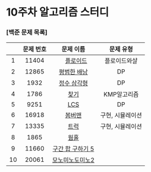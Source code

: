 # 10주차 알고리즘 스터디
### [백준 문제 목록]
| |문제 번호|문제 이름|문제 유형|
|:---:|:---:|:---:|:---:| 
|1|11404|<img src="https://d2gd6pc034wcta.cloudfront.net/tier/11.svg" width="15">[플로이드](https://www.acmicpc.net/problem/11404)|플로이드와샬| 
|2|12865|[평범한 배낭](https://www.acmicpc.net/problem/12865)|DP| 
|3|1932|[정수 삼각형](https://www.acmicpc.net/problem/1932)|DP|
|4|1786|[찾기](https://www.acmicpc.net/problem/1786)|KMP알고리즘|
|5|9251|[LCS](https://www.acmicpc.net/problem/9251)|DP|
|6|16918|[봄버맨](https://www.acmicpc.net/problem/16918)|구현, 시뮬레이션| 
|7|13335|[트럭](https://www.acmicpc.net/problem/13335)|구현, 시뮬레이션|
|8|1865|[웜홀](https://www.acmicpc.net/problem/1865)|| 
|9|11660|[구간 합 구하기 5](https://www.acmicpc.net/problem/11660)|| 
|10|20061|[모노미노도미노2](https://www.acmicpc.net/problem/20061)|| 
